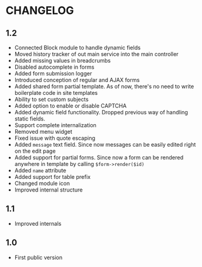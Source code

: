 CHANGELOG
=========

1.2
---

 * Connected Block module to handle dynamic fields
 * Moved history tracker of out main service into the main controller
 * Added missing values in breadcrumbs
 * Disabled autocomplete in forms
 * Added form submission logger
 * Introduced conception of regular and AJAX forms
 * Added shared form partial template. As of now, there's no need to write boilerplate code in site templates
 * Ability to set custom subjects
 * Added option to enable or disable CAPTCHA
 * Added dynamic field functionality. Dropped previous way of handling static fields.
 * Support complete internalization
 * Removed menu widget
 * Fixed issue with quote escaping
 * Added `message` text field. Since now messages can be easily edited right on the edit page
 * Added support for partial forms. Since now a form can be rendered anywhere in template by calling `$form->render($id)`
 * Added `name` attribute
 * Added support for table prefix
 * Changed module icon
 * Improved internal structure

1.1
---

 * Improved internals

1.0
---

 * First public version